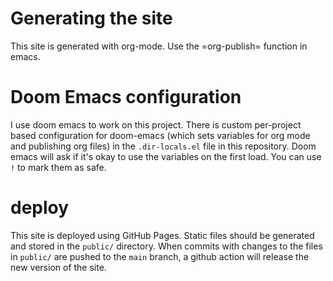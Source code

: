 # Generating the site

This site is generated with org-mode. Use the =org-publish= function in
emacs. 

# Doom Emacs configuration

I use doom emacs to work on this project. There is custom per-project based 
configuration for doom-emacs (which sets variables for org mode and publishing
org files) in the `.dir-locals.el` file in this repository. Doom emacs will
ask if it's okay to use the variables on the first load. You can use `!` to 
mark them as safe.

# deploy

This site is deployed using GitHub Pages. Static files should be generated and stored in the
`public/` directory. When commits with changes to the files in `public/` are pushed to the `main` branch, 
a github action will release the new version of the site.
